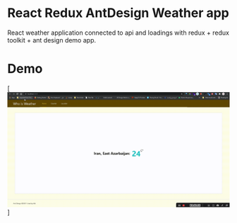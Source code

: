 # React Redux AntDesign Weather app
React weather application connected to api and loadings with redux + redux toolkit + ant design demo app.

# Demo
[![Demo Redux](https://github.com/Canoir/react_redux_ant_weather/blob/master/prev.gif)]

